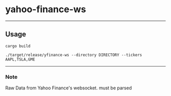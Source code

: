 # yahoo-finance-ws

---

## Usage

`cargo build`


`./target/release/yfinance-ws --directory DIRECTORY --tickers AAPL,TSLA,GME`

---

### Note
Raw Data from Yahoo Finance's websocket. must be parsed